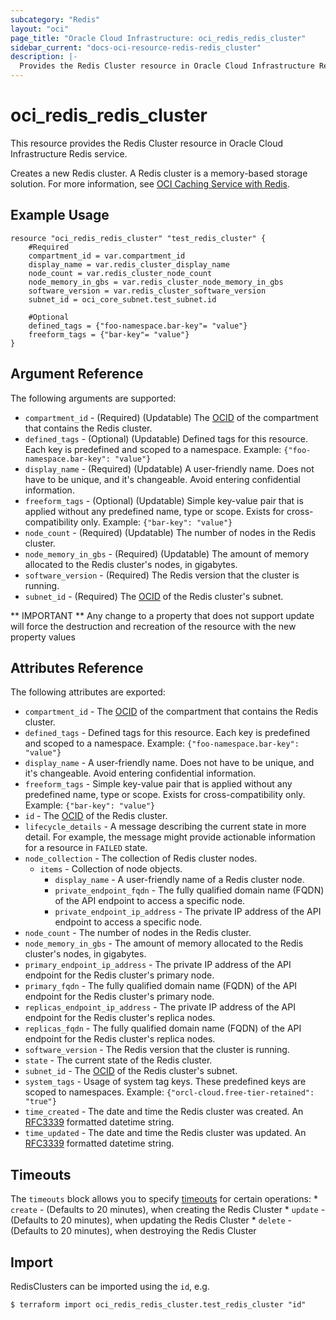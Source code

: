 ```yaml
---
subcategory: "Redis"
layout: "oci"
page_title: "Oracle Cloud Infrastructure: oci_redis_redis_cluster"
sidebar_current: "docs-oci-resource-redis-redis_cluster"
description: |-
  Provides the Redis Cluster resource in Oracle Cloud Infrastructure Redis service
---
```


# oci_redis_redis_cluster
This resource provides the Redis Cluster resource in Oracle Cloud Infrastructure Redis service.

Creates a new Redis cluster. A Redis cluster is a memory-based storage solution. For more information, see [OCI Caching Service with Redis](https://docs.cloud.oracle.com/iaas/Content/redis/home.htm).


## Example Usage

```hcl
resource "oci_redis_redis_cluster" "test_redis_cluster" {
	#Required
	compartment_id = var.compartment_id
	display_name = var.redis_cluster_display_name
	node_count = var.redis_cluster_node_count
	node_memory_in_gbs = var.redis_cluster_node_memory_in_gbs
	software_version = var.redis_cluster_software_version
	subnet_id = oci_core_subnet.test_subnet.id

	#Optional
	defined_tags = {"foo-namespace.bar-key"= "value"}
	freeform_tags = {"bar-key"= "value"}
}
```

## Argument Reference

The following arguments are supported:

* `compartment_id` - (Required) (Updatable) The [OCID](https://docs.cloud.oracle.com/iaas/Content/General/Concepts/identifiers.htm#Oracle) of the compartment that contains the Redis cluster.
* `defined_tags` - (Optional) (Updatable) Defined tags for this resource. Each key is predefined and scoped to a namespace. Example: `{"foo-namespace.bar-key": "value"}` 
* `display_name` - (Required) (Updatable) A user-friendly name. Does not have to be unique, and it's changeable. Avoid entering confidential information.
* `freeform_tags` - (Optional) (Updatable) Simple key-value pair that is applied without any predefined name, type or scope. Exists for cross-compatibility only. Example: `{"bar-key": "value"}` 
* `node_count` - (Required) (Updatable) The number of nodes in the Redis cluster.
* `node_memory_in_gbs` - (Required) (Updatable) The amount of memory allocated to the Redis cluster's nodes, in gigabytes.
* `software_version` - (Required) The Redis version that the cluster is running.
* `subnet_id` - (Required) The [OCID](https://docs.cloud.oracle.com/iaas/Content/General/Concepts/identifiers.htm#Oracle) of the Redis cluster's subnet.


** IMPORTANT **
Any change to a property that does not support update will force the destruction and recreation of the resource with the new property values

## Attributes Reference

The following attributes are exported:

* `compartment_id` - The [OCID](https://docs.cloud.oracle.com/iaas/Content/General/Concepts/identifiers.htm#Oracle) of the compartment that contains the Redis cluster.
* `defined_tags` - Defined tags for this resource. Each key is predefined and scoped to a namespace. Example: `{"foo-namespace.bar-key": "value"}` 
* `display_name` - A user-friendly name. Does not have to be unique, and it's changeable. Avoid entering confidential information.
* `freeform_tags` - Simple key-value pair that is applied without any predefined name, type or scope. Exists for cross-compatibility only. Example: `{"bar-key": "value"}` 
* `id` - The [OCID](https://docs.cloud.oracle.com/iaas/Content/General/Concepts/identifiers.htm#Oracle) of the Redis cluster.
* `lifecycle_details` - A message describing the current state in more detail. For example, the message might provide actionable information for a resource in `FAILED` state.
* `node_collection` - The collection of Redis cluster nodes.
	* `items` - Collection of node objects.
		* `display_name` - A user-friendly name of a Redis cluster node.
		* `private_endpoint_fqdn` - The fully qualified domain name (FQDN) of the API endpoint to access a specific node.
		* `private_endpoint_ip_address` - The private IP address of the API endpoint to access a specific node.
* `node_count` - The number of nodes in the Redis cluster.
* `node_memory_in_gbs` - The amount of memory allocated to the Redis cluster's nodes, in gigabytes.
* `primary_endpoint_ip_address` - The private IP address of the API endpoint for the Redis cluster's primary node.
* `primary_fqdn` - The fully qualified domain name (FQDN) of the API endpoint for the Redis cluster's primary node.
* `replicas_endpoint_ip_address` - The private IP address of the API endpoint for the Redis cluster's replica nodes.
* `replicas_fqdn` - The fully qualified domain name (FQDN) of the API endpoint for the Redis cluster's replica nodes.
* `software_version` - The Redis version that the cluster is running.
* `state` - The current state of the Redis cluster.
* `subnet_id` - The [OCID](https://docs.cloud.oracle.com/iaas/Content/General/Concepts/identifiers.htm#Oracle) of the Redis cluster's subnet.
* `system_tags` - Usage of system tag keys. These predefined keys are scoped to namespaces. Example: `{"orcl-cloud.free-tier-retained": "true"}` 
* `time_created` - The date and time the Redis cluster was created. An [RFC3339](https://datatracker.ietf.org/doc/html/rfc3339) formatted datetime string.
* `time_updated` - The date and time the Redis cluster was updated. An [RFC3339](https://datatracker.ietf.org/doc/html/rfc3339) formatted datetime string.

## Timeouts

The `timeouts` block allows you to specify [timeouts](https://registry.terraform.io/providers/oracle/oci/latest/docs/guides/changing_timeouts) for certain operations:
	* `create` - (Defaults to 20 minutes), when creating the Redis Cluster
	* `update` - (Defaults to 20 minutes), when updating the Redis Cluster
	* `delete` - (Defaults to 20 minutes), when destroying the Redis Cluster


## Import

RedisClusters can be imported using the `id`, e.g.

```
$ terraform import oci_redis_redis_cluster.test_redis_cluster "id"
```

